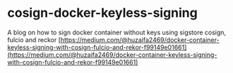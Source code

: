 # cosign-docker-keyless-signing
A blog on how to sign docker container without keys using sigstore cosign, fulcio and reckor
[https://medium.com/@huzaifa2469/docker-container-keyless-signing-with-cosign-fulcio-and-rekor-f99149e01661](https://medium.com/@huzaifa2469/docker-container-keyless-signing-with-cosign-fulcio-and-rekor-f99149e01661)
